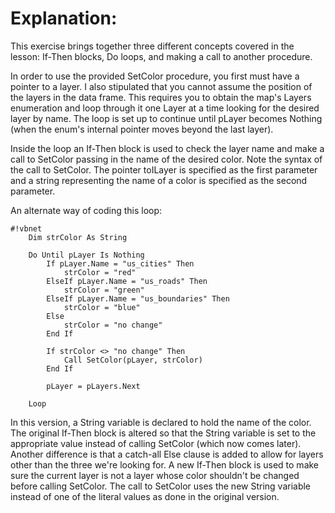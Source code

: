 # Explanation: #

This exercise brings together three different concepts covered in the lesson: If-Then blocks, Do loops, and making a call to another procedure.

In order to use the provided SetColor procedure, you first must have a pointer to a layer. I also stipulated that you cannot assume the position of the layers in the data frame. This requires you to obtain the map's Layers enumeration and loop through it one Layer at a time looking for the desired layer by name. The loop is set up to continue until pLayer becomes Nothing (when the enum's internal pointer moves beyond the last layer).

Inside the loop an If-Then block is used to check the layer name and make a call to SetColor passing in the name of the desired color. Note the syntax of the call to SetColor. The pointer toILayer is specified as the first parameter and a string representing the name of a color is specified as the second parameter.

An alternate way of coding this loop:

```
#!vbnet
	Dim strColor As String

	Do Until pLayer Is Nothing
		If pLayer.Name = "us_cities" Then
			strColor = "red"
		ElseIf pLayer.Name = "us_roads" Then
			strColor = "green"
		ElseIf pLayer.Name = "us_boundaries" Then
			strColor = "blue"
		Else
			strColor = "no change"
		End If

		If strColor <> "no change" Then
			Call SetColor(pLayer, strColor)
		End If

		pLayer = pLayers.Next

	Loop
``` 

In this version, a String variable is declared to hold the name of the color. The original If-Then block is altered so that the String variable is set to the appropriate value instead of calling SetColor (which now comes later). Another difference is that a catch-all Else clause is added to allow for layers other than the three we're looking for. A new If-Then block is used to make sure the current layer is not a layer whose color shouldn't be changed before calling SetColor. The call to SetColor uses the new String variable instead of one of the literal values as done in the original version.